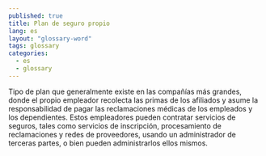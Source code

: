 ```yaml
---
published: true
title: Plan de seguro propio
lang: es
layout: "glossary-word"
tags: glossary
categories:
  - es
  - glossary
---
```


Tipo de plan que generalmente existe en las compañías más grandes, donde el propio empleador recolecta las primas de los afiliados y asume la responsabilidad de pagar las reclamaciones médicas de los empleados y los dependientes. Estos empleadores pueden contratar servicios de seguros, tales como servicios de inscripción, procesamiento de reclamaciones y redes de proveedores, usando un administrador de terceras partes, o bien pueden administrarlos ellos mismos. 
